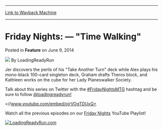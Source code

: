 
---
[Link to Wayback Machine](https://web.archive.org/web/20211018141243/https://magic.wizards.com/en/articles/archive/feature/friday-nights-%E2%80%94-time-walking-2014-06-10)

[_metadata_:author]:- "LoadingReadyRun"
[_metadata_:description]:- "Jer discovers the perils of his `Take Another Turn` deck while Alex plays his mono-black 100-card singleton deck, Graham drafts Theros block, and Kathleen works on the cube for her Lady Planeswalker Society. Talk about this series on Twitter with the #FridayNightsMTG hashtag and be sure to follow @loadingreadyrun! Watch all the previous episodes on our Friday Nights YouTube"
[_metadata_:generator]:- "Drupal 7 (http://drupal.org)"
[_metadata_:publish_date]:- "2014-06-09"
[_metadata_:title]:- "Friday Nights: — `Time Walking`"
[_metadata_:wayback_capture_timestamp]:- "2021-10-18 14:12:43+00:00"
[_metadata_:wayback_raw_url]:- "https://web.archive.org/web/20211018141243id_/https://magic.wizards.com/en/articles/archive/feature/friday-nights-%E2%80%94-time-walking-2014-06-10"
[_metadata_:wayback_url]:- "https://magic.wizards.com/en/articles/archive/feature/friday-nights-%E2%80%94-time-walking-2014-06-10"
---


Friday Nights: — "Time Walking"
===============================



 Posted in **Feature**
 on June 9, 2014 






![](https://media.magic.wizards.com/styles/auth_small/public/images/person/lrrbiopic.png)
By LoadingReadyRun











Jer discovers the perils of his "Take Another Turn" deck while Alex plays his mono-black 100-card singleton deck, Graham drafts Theros block, and Kathleen works on the cube for her Lady Planeswalker Society.


Talk about this series on Twitter with the [#FridayNightsMTG](http://archive.wizards.com/Magic/Magazine/Article.aspx?x=mtg/daily/feature/303#) hashtag and be sure to follow [@loadingreadyrun!](http://archive.wizards.com/Magic/Magazine/Article.aspx?x=mtg/daily/feature/303#)



<//www.youtube.com/embed/ojrVOgTDUxQ>


Watch all the previous episodes on our [Friday Nights](http://archive.wizards.com/Magic/Magazine/Article.aspx?x=mtg/daily/feature/303#) YouTube Playlist!


[![LoadingReadyRun.com](https://media.wizards.com/images/magic/daily/features/238d_lrr.png)](http://archive.wizards.com/Magic/Magazine/Article.aspx?x=mtg/daily/feature/303#)





